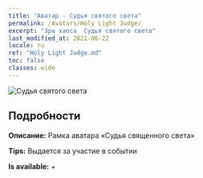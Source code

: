 ```yaml
---
title: "Аватар - Судья святого света"
permalink: /Avatars/Holy Light Judge/
excerpt: "Эра хаоса  Судья святого света"
last_modified_at: 2021-06-22
locale: ru
ref: "Holy Light Judge.md"
toc: false
classes: wide
---
```

 ![Судья святого света](/images/a/avatarFrame_51.png)

## Подробности

 **Описание:** Рамка аватара «Судья священного света» 

 **Tips:** Выдается за участие в событии 

 **Is available:**  + 

